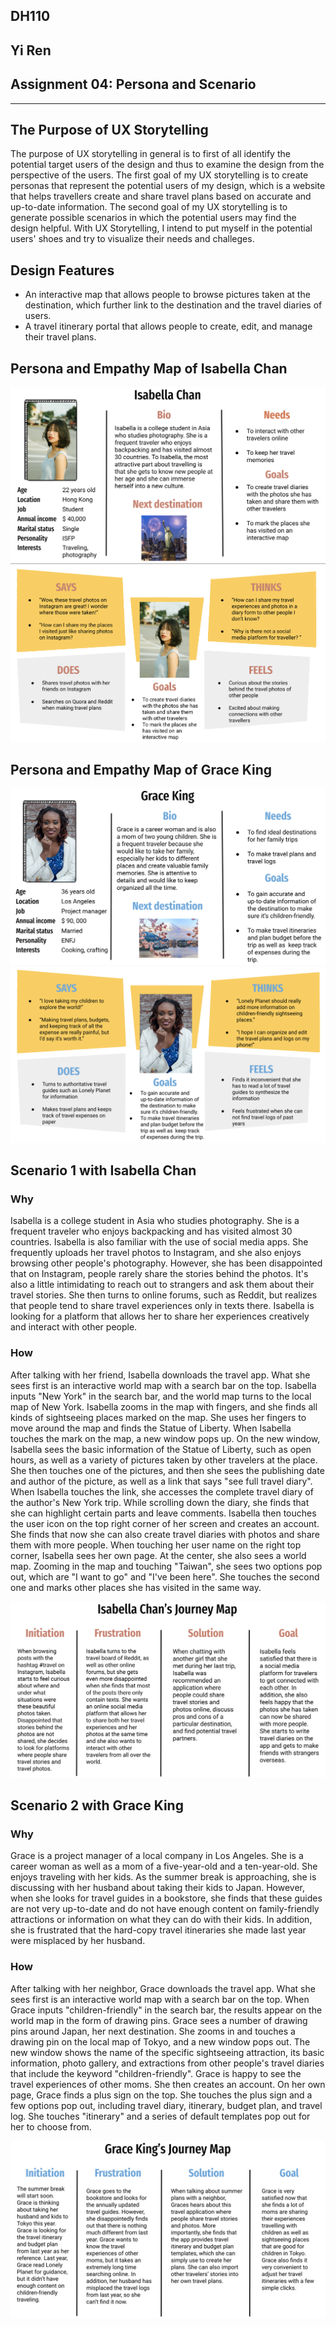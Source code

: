 ## DH110 
## Yi Ren
## Assignment 04: Persona and Scenario 
---
## The Purpose of UX Storytelling 

The purpose of UX storytelling in general is to first of all identify the potential target users of the design and thus to examine the design from the perspective of the users. The first goal of my UX storytelling is to create personas that represent the potential users of my design, which is a website that helps travellers create and share travel plans based on accurate and up-to-date information. The second goal of my UX storytelling is to generate possible scenarios in which the potential users may find the design helpful. With UX Storytelling, I intend to put myself in the potential users' shoes and try to visualize their needs and challeges.

## Design Features 
* An interactive map that allows people to browse pictures taken at the destination, which further link to the destination and the travel diaries of users. 
* A travel itinerary portal that allows people to create, edit, and manage their travel plans.

## Persona and Empathy Map of Isabella Chan
![Persona of Isabella Chan](Persona1.png)
![Empathy Map of Isabella Chan](EmpathyMap1.png)

## Persona and Empathy Map of Grace King 
![Persona of Grace King](Persona2.png)
![Empathy Map of Grace King](EmpathyMap2.png)

## Scenario 1 with Isabella Chan 
### Why 
Isabella is a college student in Asia who studies photography. She is a frequent traveler who enjoys backpacking and has visited almost 30 countries. Isabella is also familiar with the use of social media apps. She frequently uploads her travel photos to Instagram, and she also enjoys browsing other people's photography. However, she has been disappointed that on Instagram, people rarely share the stories behind the photos. It's also a little intimidating to reach out to strangers and ask them about their travel stories. She then turns to online forums, such as Reddit, but realizes that people tend to share travel experiences only in texts there. Isabella is looking for a platform that allows her to share her experiences creatively and interact with other people. 

### How
After talking with her friend, Isabella downloads the travel app. What she sees first is an interactive world map with a search bar on the top. Isabella inputs "New York" in the search bar, and the world map turns to the local map of New York. Isabella zooms in the map with fingers, and she finds all kinds of sightseeing places marked on the map. She uses her fingers to move around the map and finds the Statue of Liberty. When Isabella touches the mark on the map, a new window pops up. On the new window, Isabella sees the basic information of the Statue of Liberty, such as open hours, as well as a variety of pictures taken by other travelers at the place. She then touches one of the pictures, and then she sees the publishing date and author of the picture, as well as a link that says "see full travel diary". When Isabella touches the link, she accesses the complete travel diary of the author's New York trip. While scrolling down the diary, she finds that she can highlight certain parts and leave comments. Isabella then touches the user icon on the top right corner of her screen and creates an account. She finds that now she can also create travel diaries with photos and share them with more people. When touching her user name on the right top corner, Isabella sees her own page. At the center, she also sees a world map. Zooming in the map and touching "Taiwan", she sees two options pop out, which are "I want to go" and "I've been here". She touches the second one and marks other places she has visited in the same way.

![Journey Map of Isabella Chan](JourneyMap1.png)

## Scenario 2 with Grace King 
### Why 
Grace is a project manager of a local company in Los Angeles. She is a career woman as well as a mom of a five-year-old and a ten-year-old. She enjoys traveling with her kids. As the summer break is approaching, she is discussing with her husband about taking their kids to Japan. However, when she looks for travel guides in a bookstore, she finds that these guides are not very up-to-date and do not have enough content on family-friendly attractions or information on what they can do with their kids. In addition, she is frustrated that the hard-copy travel itineraries she made last year were misplaced by her husband.

### How
After talking with her neighbor, Grace downloads the travel app. What she sees first is an interactive world map with a search bar on the top. When Grace inputs "children-friendly" in the search bar, the results appear on the world map in the form of drawing pins. Grace sees a number of drawing pins around Japan, her next destination. She zooms in and touches a drawing pin on the local map of Tokyo, and a new window pops out. The new window shows the name of the specific sightseeing attraction, its basic information, photo gallery, and extractions from other people's travel diaries that include the keyword "children-friendly". Grace is happy to see the travel experiences of other moms. She then creates an account. On her own page, Grace finds a plus sign on the top. She touches the plus sign and a few options pop out, including travel diary, itinerary, budget plan, and travel log. She touches "itinerary" and a series of default templates pop out for her to choose from. 

![Journey Map of Grace King](JourneyMap2.png)
